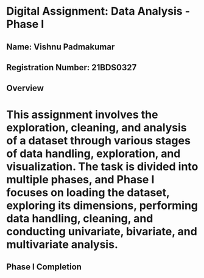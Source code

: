 # Digital Assignment: Data Analysis - Phase I
## Name: Vishnu Padmakumar
## Registration Number: 21BDS0327

## Overview

# This assignment involves the exploration, cleaning, and analysis of a dataset through various stages of data handling, exploration, and visualization. The task is divided into multiple phases, and Phase I focuses on loading the dataset, exploring its dimensions, performing data handling, cleaning, and conducting univariate, bivariate, and multivariate analysis.

## Phase I Completion 

